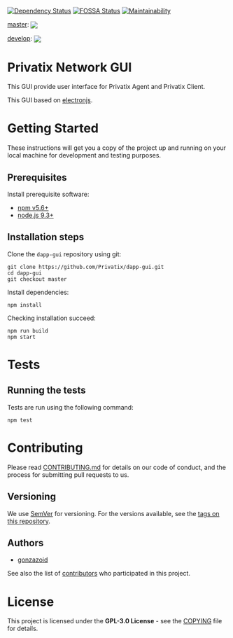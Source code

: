 [![Dependency Status](https://david-dm.org/Privatix/dapp-gui.svg)](https://david-dm.org/Privatix/dapp-gui)
[![FOSSA Status](https://app.fossa.io/api/projects/git%2Bgithub.com%2FPrivatix%2Fdapp-gui.svg?type=shield)](https://app.fossa.io/projects/git%2Bgithub.com%2FPrivatix%2Fdapp-gui?ref=badge_shield)
[![Maintainability](https://api.codeclimate.com/v1/badges/36cd4ddf298a54226e1a/maintainability)](https://codeclimate.com/github/Privatix/dapp-gui/maintainability)

[master](https://github.com/Privatix/dapp-gui):
<img align="center" src="https://ci.privatix.net/plugins/servlet/wittified/build-status/PNG-TES">

[develop](https://github.com/Privatix/dapp-gui/tree/develop):
<img align="center" src="https://ci.privatix.net/plugins/servlet/wittified/build-status/PNG-TES0">

# Privatix Network GUI

This GUI provide user interface for Privatix Agent and Privatix Client.

This GUI based on [electronjs](https://electronjs.org/).

# Getting Started

These instructions will get you a copy of the project up and running on your local machine for development and testing purposes.

## Prerequisites

Install prerequisite software:
* [npm v5.6+](https://www.npmjs.com/)
* [node.js 9.3+](https://nodejs.org/en/)

## Installation steps

Clone the `dapp-gui` repository using git:

```
git clone https://github.com/Privatix/dapp-gui.git
cd dapp-gui
git checkout master
```

Install dependencies:
```
npm install
```

Checking installation succeed:

```
npm run build
npm start
```

# Tests

## Running the tests

Tests are run using the following command:

```
npm test
```

# Contributing

Please read [CONTRIBUTING.md](CONTRIBUTING.md) for details on our code of conduct, and the process for submitting pull requests to us.

## Versioning

We use [SemVer](http://semver.org/) for versioning. For the versions available, see the [tags on this repository](https://github.com/Privatix/dapp-gui/tags).

## Authors

* [gonzazoid](https://github.com/gonzazoid)

See also the list of [contributors](https://github.com/Privatix/dapp-gui/contributors) who participated in this project.


# License

This project is licensed under the **GPL-3.0 License** - see the [COPYING](COPYING) file for details.
